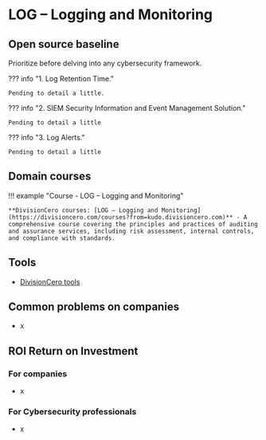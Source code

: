 # LOG – Logging and Monitoring


## Open source baseline

Prioritize before delving into any cybersecurity framework.

??? info "1. Log Retention Time."

    Pending to detail a little.


??? info "2. SIEM Security Information and Event Management Solution."

    Pending to detail a little


??? info "3. Log Alerts."

    Pending to detail a little


## Domain courses

!!! example "Course - LOG – Logging and Monitoring"
        
    **DivisionCero courses: [LOG – Logging and Monitoring](https://divisioncero.com/courses?from=kudo.divisioncero.com)** - A comprehensive course covering the principles and practices of auditing and assurance services, including risk assessment, internal controls, and compliance with standards.


## Tools

- [DivisionCero tools](https://divisioncero.com/tools?from=kudo.divisioncero.com)


## Common problems on companies

- x


## ROI Return on Investment

### For companies

- x

### For Cybersecurity professionals

- x